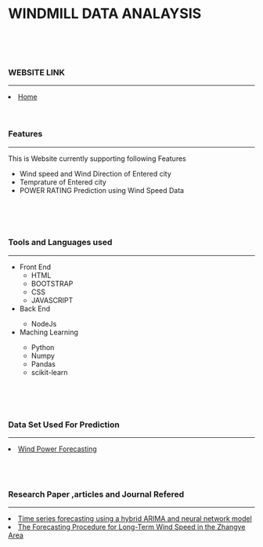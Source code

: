 
<h1> WINDMILL DATA ANALAYSIS </h1>


<br>
<br>
<br>


<h3> WEBSITE LINK </h3>
<hr>
<li>  <a href="https://venkyvt7.github.io/WINDMILL_PROJECT_DATA/index.html"  > Home </a></li>



<br>
<br>


<h3> Features </h3>
<hr>

<p> This is Website currently supporting following Features </p>


<ul>

<li> Wind speed and Wind Direction of Entered city  </li>
<li> Temprature of Entered city </li>
<li> POWER RATING Prediction using Wind Speed Data</li>

</ul>

<br>
<br>
<br>



<h3> Tools and Languages used</h3>
<hr>
<ul>

<li>Front End
            <ul>  <li> HTML</li>
             <li> BOOTSTRAP</li>
              <li> CSS</li>
              <li> JAVASCRIPT </li>
               </ul>
             </li>
             
  <li> Back End </li>
   <ul>  <li> NodeJs</li> </ul>
   
   
   <li> Maching Learning </li>
   <ul>  <li> Python</li>
          <li> Numpy </li>
          <li> Pandas</li>
          <li> scikit-learn</li>
          
   
   </ul>
  
             
 
</ul>

<br>
<br>
<br>

<h3> Data Set Used For Prediction </h3>
<hr>

<li>  <a href="https://www.kaggle.com/theforcecoder/wind-power-forecasting"  >  Wind Power Forecasting </a></li>


<br>
<br>
<br>


<h3> Research Paper ,articles and Journal Refered </h3>
<hr>

<li>  <a href="https://www.sciencedirect.com/science/article/abs/pii/S0925231201007020"  >  Time series forecasting using a hybrid ARIMA and neural network model </a></li>
<li>  <a href="https://www.hindawi.com/journals/mpe/2010/684742/" >  The Forecasting Procedure for Long-Term Wind Speed in the Zhangye Area  </a></li>

